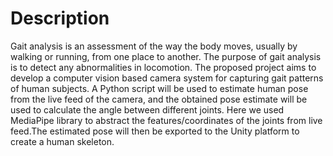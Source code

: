 # Description
Gait analysis is an assessment of the way the body moves, usually by walking or running, from one place to another.
The purpose of gait analysis is to detect any abnormalities in locomotion. The proposed project aims to develop a computer vision
based camera system for capturing gait patterns of human subjects. A Python script will be used to estimate human pose from the 
live feed of the camera, and the obtained pose estimate will be used to calculate the angle between different joints. Here we used
MediaPipe library to abstract the features/coordinates of the joints from live feed.The estimated pose will then be exported 
to the Unity platform to create a human skeleton. 
